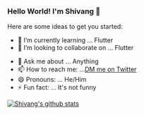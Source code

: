 ### Hello World! I'm Shivang 👋


Here are some ideas to get you started:

<!--- 🔭 I’m currently working on ... -->
- 🌱 I’m currently learning ... Flutter
- 👯 I’m looking to collaborate on ... Flutter
<!--- 🤔 I’m looking for help with ... -->
- 💬 Ask me about ... Anything
- 📫 How to reach me: ...[DM me on Twitter](https://twitter.com/xShikumix)
- 😄 Pronouns: ... He/Him
- ⚡ Fun fact: ... It's not funny

[![Shivang's github stats](https://github-readme-stats.vercel.app/api?username=shikumi-0&show_icons=true&theme=radical)](https://github.com/anuraghazra/github-readme-stats)

